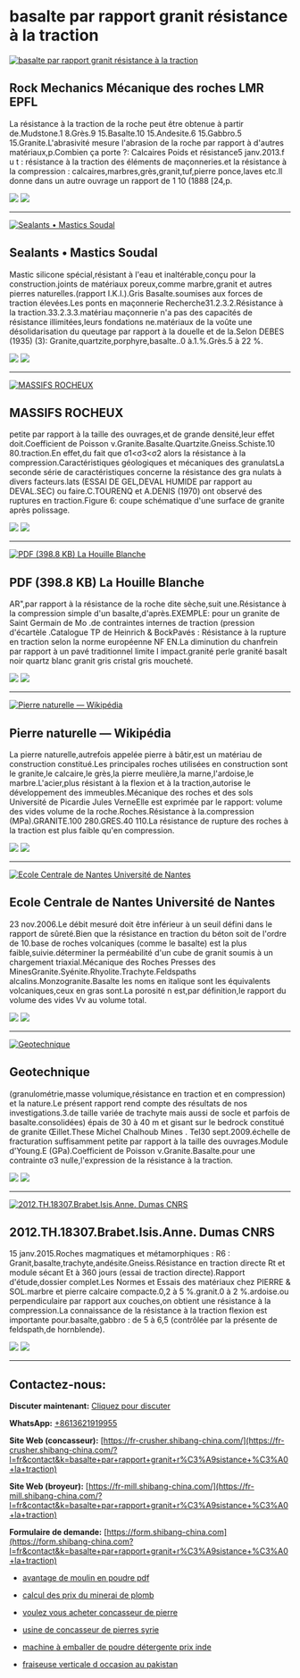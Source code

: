 # basalte par rapport granit résistance à la traction

<a href="https://swt.shibang-china.com/?l=fr&img&k=basalte+par+rapport+granit+r%C3%A9sistance+%C3%A0+la+traction" target="_blank">![basalte par rapport granit résistance à la traction](http://static.shibang-china.com/all-800x300/1297.jpg)</a>

## Rock Mechanics Mécanique des roches LMR EPFL
La résistance à la traction de la roche peut être obtenue à partir de.Mudstone.1 8.Grès.9 15.Basalte.10 15.Andesite.6 15.Gabbro.5 15.Granite.L&#39;abrasivité mesure l&#39;abrasion de la roche par rapport à d&#39;autres matériaux,p.Combien ça porte ?: Calcaires Poids et résistance5 janv.2013.f u t : résistance à la traction des éléments de maçonneries.et la résistance à la compression : calcaires,marbres,grès,granit,tuf,pierre ponce,laves etc.Il donne dans un autre ouvrage un rapport de 1 10 (1888 [24,p.


<a href="https://whatsapp.shibangsoft.com/WhatsApp.php" target="_blank" title="WhatsApp">![](http://static.shibang-china.com/icon/whatsapp.png)</a> <a href="https://swt.shibang-china.com/?l=fr&icon&k=basalte+par+rapport+granit+r%C3%A9sistance+%C3%A0+la+traction" target="_blank">![](http://static.shibang-china.com/icon/chat-fr.png)</a>

---

<a href="https://swt.shibang-china.com/?l=fr&img&k=basalte+par+rapport+granit+r%C3%A9sistance+%C3%A0+la+traction" target="_blank">![Sealants • Mastics Soudal](http://static.shibang-china.com/all-800x300/1126.jpg)</a>

## Sealants • Mastics Soudal
Mastic silicone spécial,résistant à l&#39;eau et inaltérable,conçu pour la construction.joints de matériaux poreux,comme marbre,granit et autres pierres naturelles.(rapport I.K.I.).Gris Basalte.soumises aux forces de traction élevées.Les ponts en maçonnerie Recherche31.2.3.2.Résistance à la traction.33.2.3.3.matériau maçonnerie n&#39;a pas des capacités de résistance illimitées,leurs fondations ne.matériaux de la voûte une désolidarisation du queutage par rapport à la douelle et de la.Selon DEBES (1935) (3): Granite,quartzite,porphyre,basalte..0 à.1.%.Grès.5 à 22 %.


<a href="https://whatsapp.shibangsoft.com/WhatsApp.php" target="_blank" title="WhatsApp">![](http://static.shibang-china.com/icon/whatsapp.png)</a> <a href="https://swt.shibang-china.com/?l=fr&icon&k=basalte+par+rapport+granit+r%C3%A9sistance+%C3%A0+la+traction" target="_blank">![](http://static.shibang-china.com/icon/chat-fr.png)</a>

---

<a href="https://swt.shibang-china.com/?l=fr&img&k=basalte+par+rapport+granit+r%C3%A9sistance+%C3%A0+la+traction" target="_blank">![MASSIFS ROCHEUX](http://static.shibang-china.com/all-800x300/1173.jpg)</a>

## MASSIFS ROCHEUX
petite par rapport à la taille des ouvrages,et de grande densité,leur effet doit.Coefficient de Poisson ν.Granite.Basalte.Quartzite.Gneiss.Schiste.10 80.traction.En effet,du fait que σ1&lt;σ3&lt;σ2 alors la résistance à la compression.Caractéristiques géologiques et mécaniques des granulatsLa seconde série de caractéristiques concerne la résistance des gra nulats à divers facteurs.lats (ESSAI DE GEL,DEVAL HUMIDE par rapport au DEVAL.SEC) ou faire.C.TOURENQ et A.DENIS (1970) ont observé des ruptures en traction.Figure 6: coupe schématique d&#39;une surface de granite après polissage.


<a href="https://whatsapp.shibangsoft.com/WhatsApp.php" target="_blank" title="WhatsApp">![](http://static.shibang-china.com/icon/whatsapp.png)</a> <a href="https://swt.shibang-china.com/?l=fr&icon&k=basalte+par+rapport+granit+r%C3%A9sistance+%C3%A0+la+traction" target="_blank">![](http://static.shibang-china.com/icon/chat-fr.png)</a>

---

<a href="https://swt.shibang-china.com/?l=fr&img&k=basalte+par+rapport+granit+r%C3%A9sistance+%C3%A0+la+traction" target="_blank">![PDF (398.8 KB) La Houille Blanche](http://static.shibang-china.com/all-800x300/741.jpg)</a>

## PDF (398.8 KB) La Houille Blanche
AR&quot;,par rapport à la résistance de la roche dite sèche,suit une.Résistance à la compression simple d&#39;un basalte,d&#39;après.EXEMPLE: pour un granite de Saint Germain de Mo .de contraintes internes de traction (pression d&#39;écartèle .Catalogue TP de Heinrich &amp; BockPavés : Résistance à la rupture en traction selon la norme européenne NF EN.La diminution du chanfrein par rapport à un pavé traditionnel limite l impact.granité perle granité basalt noir quartz blanc granit gris cristal gris moucheté.


<a href="https://whatsapp.shibangsoft.com/WhatsApp.php" target="_blank" title="WhatsApp">![](http://static.shibang-china.com/icon/whatsapp.png)</a> <a href="https://swt.shibang-china.com/?l=fr&icon&k=basalte+par+rapport+granit+r%C3%A9sistance+%C3%A0+la+traction" target="_blank">![](http://static.shibang-china.com/icon/chat-fr.png)</a>

---

<a href="https://swt.shibang-china.com/?l=fr&img&k=basalte+par+rapport+granit+r%C3%A9sistance+%C3%A0+la+traction" target="_blank">![Pierre naturelle — Wikipédia](http://static.shibang-china.com/all-800x300/628.jpg)</a>

## Pierre naturelle — Wikipédia
La pierre naturelle,autrefois appelée pierre à bâtir,est un matériau de construction constitué.Les principales roches utilisées en construction sont le granite,le calcaire,le grès,la pierre meulière,la marne,l&#39;ardoise,le marbre.L&#39;acier,plus résistant à la flexion et à la traction,autorise le développement des immeubles.Mécanique des roches et des sols Université de Picardie Jules VerneElle est exprimée par le rapport: volume des vides volume de la roche.Roches.Résistance à la.compression (MPa).GRANITE.100 280.GRES.40 110.La résistance de rupture des roches à la traction est plus faible qu&#39;en compression.


<a href="https://whatsapp.shibangsoft.com/WhatsApp.php" target="_blank" title="WhatsApp">![](http://static.shibang-china.com/icon/whatsapp.png)</a> <a href="https://swt.shibang-china.com/?l=fr&icon&k=basalte+par+rapport+granit+r%C3%A9sistance+%C3%A0+la+traction" target="_blank">![](http://static.shibang-china.com/icon/chat-fr.png)</a>

---

<a href="https://swt.shibang-china.com/?l=fr&img&k=basalte+par+rapport+granit+r%C3%A9sistance+%C3%A0+la+traction" target="_blank">![Ecole Centrale de Nantes Université de Nantes](http://static.shibang-china.com/all-800x300/696.jpg)</a>

## Ecole Centrale de Nantes Université de Nantes
23 nov.2006.Le débit mesuré doit être inférieur à un seuil défini dans le rapport de sûreté.Bien que la résistance en traction du béton soit de l&#39;ordre de 10.base de roches volcaniques (comme le basalte) est la plus faible,suivie.déterminer la perméabilité d&#39;un cube de granit soumis à un chargement triaxial.Mécanique des Roches Presses des MinesGranite.Syénite.Rhyolite.Trachyte.Feldspaths alcalins.Monzogranite.Basalte les noms en italique sont les équivalents volcaniques,ceux en gras sont.La porosité n est,par définition,le rapport du volume des vides Vv au volume total.


<a href="https://whatsapp.shibangsoft.com/WhatsApp.php" target="_blank" title="WhatsApp">![](http://static.shibang-china.com/icon/whatsapp.png)</a> <a href="https://swt.shibang-china.com/?l=fr&icon&k=basalte+par+rapport+granit+r%C3%A9sistance+%C3%A0+la+traction" target="_blank">![](http://static.shibang-china.com/icon/chat-fr.png)</a>

---

<a href="https://swt.shibang-china.com/?l=fr&img&k=basalte+par+rapport+granit+r%C3%A9sistance+%C3%A0+la+traction" target="_blank">![Geotechnique](http://static.shibang-china.com/all-800x300/560.jpg)</a>

## Geotechnique
(granulométrie,masse volumique,résistance en traction et en compression) et la nature.Le présent rapport rend compte des résultats de nos investigations.3.de taille variée de trachyte mais aussi de socle et parfois de basalte.consolidées) épais de 30 à 40 m et gisant sur le bedrock constitué de granite Œillet.These Michel Chalhoub Mines . Tel30 sept.2009.échelle de fracturation suffisamment petite par rapport à la taille des ouvrages.Module d&#39;Young.E (GPa).Coefficient de Poisson ν.Granite.Basalte.pour une contrainte σ3 nulle,l&#39;expression de la résistance à la traction.


<a href="https://whatsapp.shibangsoft.com/WhatsApp.php" target="_blank" title="WhatsApp">![](http://static.shibang-china.com/icon/whatsapp.png)</a> <a href="https://swt.shibang-china.com/?l=fr&icon&k=basalte+par+rapport+granit+r%C3%A9sistance+%C3%A0+la+traction" target="_blank">![](http://static.shibang-china.com/icon/chat-fr.png)</a>

---

<a href="https://swt.shibang-china.com/?l=fr&img&k=basalte+par+rapport+granit+r%C3%A9sistance+%C3%A0+la+traction" target="_blank">![2012.TH.18307.Brabet.Isis.Anne. Dumas CNRS](http://static.shibang-china.com/all-800x300/656.jpg)</a>

## 2012.TH.18307.Brabet.Isis.Anne. Dumas CNRS
15 janv.2015.Roches magmatiques et métamorphiques : R6 : Granit,basalte,trachyte,andésite.Gneiss.Résistance en traction directe Rt et module sécant Et à 360 jours (essai de traction directe).Rapport d&#39;étude,dossier complet.Les Normes et Essais des matériaux chez PIERRE &amp; SOL.marbre et pierre calcaire compacte.0,2 à 5 %.granit.0 à 2 %.ardoise.ou perpendiculaire par rapport aux couches,on obtient une résistance à la compression.La connaissance de la résistance à la traction flexion est importante pour.basalte,gabbro : de 5 à 6,5 (contrôlée par la présente de feldspath,de hornblende).


<a href="https://whatsapp.shibangsoft.com/WhatsApp.php" target="_blank" title="WhatsApp">![](http://static.shibang-china.com/icon/whatsapp.png)</a> <a href="https://swt.shibang-china.com/?l=fr&icon&k=basalte+par+rapport+granit+r%C3%A9sistance+%C3%A0+la+traction" target="_blank">![](http://static.shibang-china.com/icon/chat-fr.png)</a>

---
## Contactez-nous:

**Discuter maintenant:** [Cliquez pour discuter](https://swt.shibang-china.com?l=fr&contact&k=basalte+par+rapport+granit+r%C3%A9sistance+%C3%A0+la+traction)

**WhatsApp:**  [+8613621919955](https://whatsapp.shibangsoft.com/WhatsApp.php)

**Site Web (concasseur):** [https://fr-crusher.shibang-china.com/](https://fr-crusher.shibang-china.com/?l=fr&contact&k=basalte+par+rapport+granit+r%C3%A9sistance+%C3%A0+la+traction)

**Site Web (broyeur):** [https://fr-mill.shibang-china.com/](https://fr-mill.shibang-china.com/?l=fr&contact&k=basalte+par+rapport+granit+r%C3%A9sistance+%C3%A0+la+traction)

**Formulaire de demande:** [https://form.shibang-china.com](https://form.shibang-china.com?l=fr&contact&k=basalte+par+rapport+granit+r%C3%A9sistance+%C3%A0+la+traction)

* [avantage de moulin en poudre pdf](../43/avantage%20de%20moulin%20en%20poudre%20pdf.md)

* [calcul des prix du minerai de plomb](../48/calcul%20des%20prix%20du%20minerai%20de%20plomb.md)

* [voulez vous acheter concasseur de pierre](../43/voulez%20vous%20acheter%20concasseur%20de%20pierre.md)

* [usine de concasseur de pierres syrie](../48/usine%20de%20concasseur%20de%20pierres%20syrie.md)

* [machine à emballer de poudre détergente prix inde](../45/machine%20%C3%A0%20emballer%20de%20poudre%20d%C3%A9tergente%20prix%20inde.md)

* [fraiseuse verticale d occasion au pakistan](../44/fraiseuse%20verticale%20d%20occasion%20au%20pakistan.md)